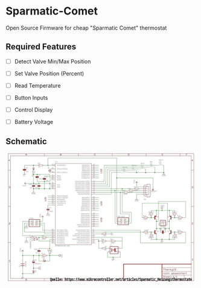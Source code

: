 # Sparmatic-Comet
Open Source Firmware for cheap "Sparmatic Comet" thermostat

## Required Features
- [ ] Detect Valve Min/Max Position
- [ ] Set Valve Position (Percent) 
- [ ] Read Temperature
- [ ] Button Inputs
- [ ] Control Display
- [ ] Battery Voltage


## Schematic
![Schematics](hardware/schematic.jpg "Schematics")